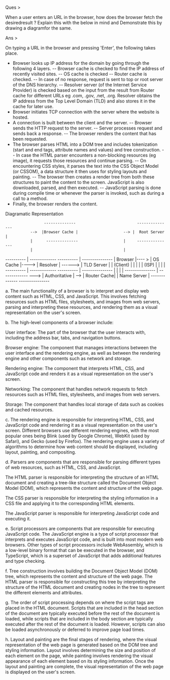 Ques >

When a user enters an URL in the browser, how does the browser fetch the desiredresult ? 
Explain this with the below in mind and Demonstrate this by drawing a diagramfor the same.

Ans >

On typing a URL in the browser and pressing 'Enter', the following takes place.
- Browser looks up IP address for the domain by going through the following 4 layers.
  -- Browser cache is checked to find the IP address of recently visited sites.
  -- OS cache is checked
  -- Router cache is checked. 
  -- In case of no response, request is sent to top or root server of the DNS hierarchy.
  -- Resolver server (of the Internet Service Provider) is checked based on the input from the result from Router cache for different URLs eg .com, .gov, .net, .org. Resolver obtains the IP address from the Top Level Domain (TLD) and also stores it in the cache for later use.
- Browser initiates TCP connection with the server where the website is hosted.
- A connection is built between the client and the server.
  -- Browser sends the HTTP request to the server.
  -- Server processes request and sends back a response.
  -- The browser renders the content that has been requested.
- The browser parses HTML into a DOM tree and includes tokenization (start and end tags, attribute names and values) and tree construction.
  -- In case the HTML parser encounters a non-blocking resources (eg image), it requests those resources and continue parsing.
  -- On encountering CSS styles, it parses the text into the CSS Object Model (or CSSOM), a data structure it then uses for styling layouts and painting. 
  -- The browser then creates a render tree from both these structures to paint the content to the screen. JavaScript is also downloaded, parsed, and then executed.
  -- JavaScript parsing is done during compile time or whenever the parser is invoked, such as during a call to a method.
- Finally, the browser renders the content.

Diagramatic Representation

                     --------------                           ---------------
               -->  |Browser Cache |                    --> |  Root Server  |
               |      --------------                    |     ---------------
               |                                        |
 ----------    |    -------------        ----------     |     ---------------
| Browser  |---- > |  OS Cache   |----> | Resolver | ------> |  TLD Server   |
| (Client) |   |   |             |      |  (ISP)   |    |    |               |
 ----------    |    -------------        ----------     |     ---------------
               |                                        |
               |                                        |     ---------------
               |    -------------                       ---> | Authoritative |
               --> | Router Cache|                           | Name Server   |
                    -------------                             ---------------

a. The main functionality of a browser is to interpret and display web content such as HTML, CSS, and JavaScript. This involves fetching resources such as HTML files, stylesheets, and images from web servers, parsing and interpreting these resources, and rendering them as a visual representation on the user's screen.

b. The high-level components of a browser include:

User interface: The part of the browser that the user interacts with, including the address bar, tabs, and navigation buttons.

Browser engine: The component that manages interactions between the user interface and the rendering engine, as well as between the rendering engine and other components such as network and storage.

Rendering engine: The component that interprets HTML, CSS, and JavaScript code and renders it as a visual representation on the user's screen.

Networking: The component that handles network requests to fetch resources such as HTML files, stylesheets, and images from web servers.

Storage: The component that handles local storage of data such as cookies and cached resources.

c. The rendering engine is responsible for interpreting HTML, CSS, and JavaScript code and rendering it as a visual representation on the user's screen. Different browsers use different rendering engines, with the most popular ones being Blink (used by Google Chrome), WebKit (used by Safari), and Gecko (used by Firefox). The rendering engine uses a variety of algorithms to determine how web content should be displayed, including layout, painting, and compositing.

d. Parsers are components that are responsible for parsing different types of web resources, such as HTML, CSS, and JavaScript. 

The HTML parser is responsible for interpreting the structure of an HTML document and creating a tree-like structure called the Document Object Model (DOM), which represents the content and structure of the web page. 

The CSS parser is responsible for interpreting the styling information in a CSS file and applying it to the corresponding HTML elements.

The JavaScript parser is responsible for interpreting JavaScript code and executing it.

e. Script processors are components that are responsible for executing JavaScript code. The JavaScript engine is a type of script processor that interprets and executes JavaScript code, and is built into most modern web browsers. Other types of script processors include WebAssembly, which is a low-level binary format that can be executed in the browser, and TypeScript, which is a superset of JavaScript that adds additional features and type checking.

f. Tree construction involves building the Document Object Model (DOM) tree, which represents the content and structure of the web page. The HTML parser is responsible for constructing this tree by interpreting the structure of the HTML document and creating nodes in the tree to represent the different elements and attributes.

g. The order of script processing depends on where the script tags are placed in the HTML document. Scripts that are included in the head section of the document are typically executed before the rest of the document is loaded, while scripts that are included in the body section are typically executed after the rest of the document is loaded. However, scripts can also be loaded asynchronously or deferred to improve page load times.

h. Layout and painting are the final stages of rendering, where the visual representation of the web page is generated based on the DOM tree and styling information. Layout involves determining the size and position of each element on the page, while painting involves rendering the visual appearance of each element based on its styling information. Once the layout and painting are complete, the visual representation of the web page is displayed on the user's screen.
     
